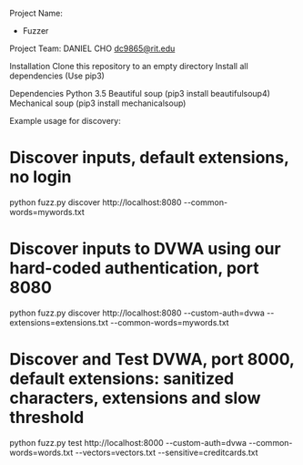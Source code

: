 Project Name:
- Fuzzer

Project Team:
DANIEL CHO dc9865@rit.edu

Installation
Clone this repository to an empty directory
Install all dependencies (Use pip3)

Dependencies
Python 3.5
Beautiful soup (pip3 install beautifulsoup4)
Mechanical soup (pip3 install mechanicalsoup)

Example usage for discovery:
# Discover inputs, default extensions, no login
  python fuzz.py discover http://localhost:8080 --common-words=mywords.txt

# Discover inputs to DVWA using our hard-coded authentication, port 8080
  python fuzz.py discover http://localhost:8080 --custom-auth=dvwa --extensions=extensions.txt --common-words=mywords.txt

# Discover and Test DVWA, port 8000, default extensions: sanitized characters, extensions and slow threshold
  python fuzz.py test http://localhost:8000 --custom-auth=dvwa --common-words=words.txt --vectors=vectors.txt --sensitive=creditcards.txt
